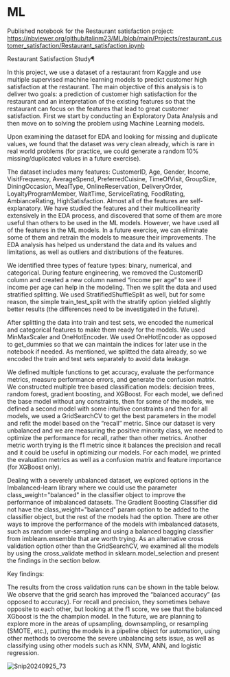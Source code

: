 # ML

Published notebook for the Restaurant satisfaction project: 
https://nbviewer.org/github/talinm23/ML/blob/main/Projects/restaurant_customer_satisfaction/Restaurant_satisfaction.ipynb


Restaurant Satisfaction Study¶
 
In this project, we use a dataset of a restaurant from Kaggle and use multiple supervised machine learning models to predict customer high satisfaction at the restaurant. The main objective of this analysis is to deliver two goals: a prediction of customer high satisfaction for the restaurant and an interpretation of the existing features so that the restaurant can focus on the features that lead to great customer satisfaction. First we start by conducting an Exploratory Data Analysis and then move on to solving the problem using Machine Learning models.

Upon examining the dataset for EDA and looking for missing and duplicate values, we found that the dataset was very clean already, which is rare in real world problems (for practice, we could generate a random 10% missing/duplicated values in a future exercise). 

The dataset includes many features: CustomerID, Age, Gender, Income, VisitFrequency, AverageSpend, PreferredCuisine, TimeOfVisit, GroupSize, DiningOccasion, MealType, OnlineReservation, DeliveryOrder, LoyaltyProgramMember, WaitTime, ServiceRating, FoodRating, AmbianceRating, HighSatisfaction. Almost all of the features are self-explanatory. We have studied the features and their multicollinearity extensively in the EDA process, and discovered that some of them are more useful than others to be used in the ML models. However, we have used all of the features in the ML models. In a future exercise, we can eliminate some of them and retrain the models to measure their improvements. The EDA analysis has helped us understand the data and its values and limitations, as well as outliers and distributions of the features. 

We identified three types of feature types: binary, numerical, and categorical. During feature engineering, we removed the CustomerID column and created a new column named “income per age” to see if income per age can help in the modeling. Then we split the data and used stratified splitting. We used StratifiedShuffleSplit as well, but for some reason, the simple train_test_split with the stratify option yielded slightly better results (the differences need to be investigated in the future).

After splitting the data into train and test sets, we encoded the numerical and categorical features to make them ready for the models. We used MinMaxScaler and OneHotEncoder. We used OneHotEncoder as opposed to get_dummies so that we can maintain the indices for later use in the notebook if needed. As mentioned, we splitted the data already, so we encoded the train and test sets separately to avoid data leakage. 

We defined multiple functions to get accuracy, evaluate the performance metrics, measure performance errors, and generate the confusion matrix. We constructed multiple tree based classification models: decision trees, random forest, gradient boosting, and XGBoost. For each model, we defined the base model without any constraints, then for some of the models, we defined a second model with some intuitive constraints and then for all models, we used a GridSearchCV to get the best parameters in the model and refit the model based on the “recall” metric. Since our dataset is very unbalanced and we are measuring the positive minority class, we needed to optimize the performance for recall, rather than other metrics. Another metric worth trying is the f1 metric since it balances the precision and recall and it could be useful in optimizing our models. For each model, we printed the evaluation metrics as well as a confusion matrix and feature importance (for XGBoost only).

Dealing with a severely unbalanced dataset, we explored options in the Imbalanced-learn library where we could use the parameter class_weight="balanced" in the classifier object to improve the performance of imbalanced datasets. The Gradient Boosting Classifier did not have the class_weight="balanced" param option to be added to the classifier object, but the rest of the models had the option. There are other ways to improve the performance of the models with imbalanced datasets, such as random under-sampling and using a balanced bagging classifier from imblearn.ensemble that are worth trying.
As an alternative cross validation option other than the GridSearchCV, we examined all the models by using the cross_validate method in sklearn.model_selection and present the findings in the section below.


Key findings:

The results from the cross validation runs can be shown in the table below. We observe that the grid search has improved the “balanced accuracy” (as opposed to accuracy). For recall and precision, they sometimes behave opposite to each other, but looking at the f1 score, we see that the balanced XGboost is the the champion model. In the future, we are planning to explore more in the areas of upsampling, downsampling, or resampling (SMOTE, etc.), putting the models in a pipeline object for automation, using other methods to overcome the severe unbalancing sets issue, as well as classifying using other models such as KNN, SVM, ANN, and logistic regression. 

![Snip20240925_73](https://github.com/user-attachments/assets/3f478504-7abf-41b4-9ecc-2c57e2756eaf)


